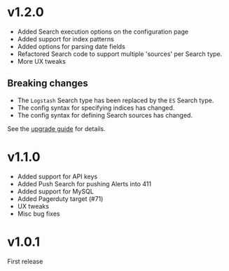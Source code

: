 # v1.2.0 #

- Added Search execution options on the configuration page
- Added support for index patterns
- Added options for parsing date fields
- Refactored Search code to support multiple 'sources' per Search type.
- More UX tweaks

## Breaking changes ##

- The `Logstash` Search type has been replaced by the `ES` Search type.
- The config syntax for specifying indices has changed.
- The config syntax for defining Search sources has changed.

See the [upgrade guide](/docs/Upgrading.md) for details.


# v1.1.0 #

- Added support for API keys
- Added Push Search for pushing Alerts into 411
- Added support for MySQL
- Added Pagerduty target (#71)
- UX tweaks
- Misc bug fixes


# v1.0.1 #

First release
